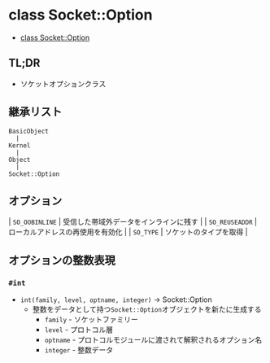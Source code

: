 # class Socket::Option
- [class Socket::Option](https://docs.ruby-lang.org/ja/2.7.0/class/Socket=3a=3aOption.html)

## TL;DR
- ソケットオプションクラス

## 継承リスト
```
BasicObject
  |
Kernel
  |
Object
  |
Socket::Option
```

## オプション

| `SO_OOBINLINE` | 受信した帯域外データをインラインに残す |
| `SO_REUSEADDR` | ローカルアドレスの再使用を有効化       |
| `SO_TYPE`      | ソケットのタイプを取得                 |

## オプションの整数表現
### `#int`
- `int(family, level, optname, integer)` -> Socket::Option
  - 整数をデータとして持つ`Socket::Option`オブジェクトを新たに生成する
    - `family` - ソケットファミリー
    - `level` - プロトコル層
    - `optname` - プロトコルモジュールに渡されて解釈されるオプション名
    - `integer` - 整数データ
